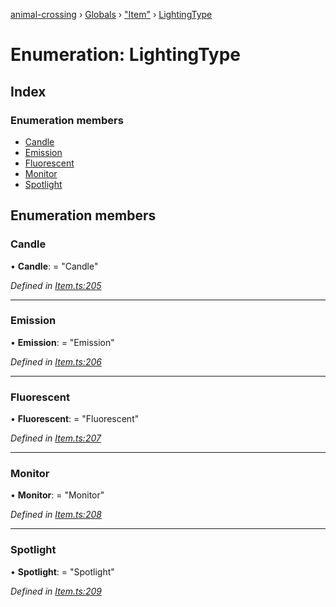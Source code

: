 [animal-crossing](../README.md) › [Globals](../globals.md) › ["Item"](../modules/_item_.md) › [LightingType](_item_.lightingtype.md)

# Enumeration: LightingType

## Index

### Enumeration members

* [Candle](_item_.lightingtype.md#candle)
* [Emission](_item_.lightingtype.md#emission)
* [Fluorescent](_item_.lightingtype.md#fluorescent)
* [Monitor](_item_.lightingtype.md#monitor)
* [Spotlight](_item_.lightingtype.md#spotlight)

## Enumeration members

###  Candle

• **Candle**: = "Candle"

*Defined in [Item.ts:205](https://github.com/Norviah/animal-crossing/blob/738a792/module/types/Item.ts#L205)*

___

###  Emission

• **Emission**: = "Emission"

*Defined in [Item.ts:206](https://github.com/Norviah/animal-crossing/blob/738a792/module/types/Item.ts#L206)*

___

###  Fluorescent

• **Fluorescent**: = "Fluorescent"

*Defined in [Item.ts:207](https://github.com/Norviah/animal-crossing/blob/738a792/module/types/Item.ts#L207)*

___

###  Monitor

• **Monitor**: = "Monitor"

*Defined in [Item.ts:208](https://github.com/Norviah/animal-crossing/blob/738a792/module/types/Item.ts#L208)*

___

###  Spotlight

• **Spotlight**: = "Spotlight"

*Defined in [Item.ts:209](https://github.com/Norviah/animal-crossing/blob/738a792/module/types/Item.ts#L209)*
